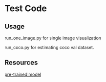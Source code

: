 # Test Code

## Usage

run_one_image.py for single image visualization 

run_coco.py for estimating coco val dataset.

## Resources 

[pre-trained model](https://www.dropbox.com/sh/jh4xm625mhqzh2r/AAAHD7V2f7KusbqVK_f8iQ5Ga?dl=0)
